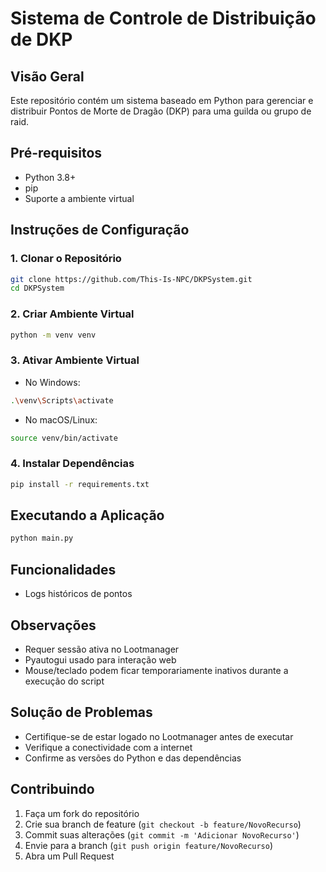 # Sistema de Controle de Distribuição de DKP

## Visão Geral

Este repositório contém um sistema baseado em Python para gerenciar e distribuir Pontos de Morte de Dragão (DKP) para uma guilda ou grupo de raid.

## Pré-requisitos

- Python 3.8+
- pip
- Suporte a ambiente virtual

## Instruções de Configuração

### 1. Clonar o Repositório

```bash
git clone https://github.com/This-Is-NPC/DKPSystem.git
cd DKPSystem
```

### 2. Criar Ambiente Virtual

```bash
python -m venv venv
```

### 3. Ativar Ambiente Virtual

- No Windows:
```bash
.\venv\Scripts\activate
```

- No macOS/Linux:
```bash
source venv/bin/activate
```

### 4. Instalar Dependências

```bash
pip install -r requirements.txt
```
## Executando a Aplicação

```bash
python main.py
```

## Funcionalidades

- Logs históricos de pontos

## Observações

- Requer sessão ativa no Lootmanager
- Pyautogui usado para interação web
- Mouse/teclado podem ficar temporariamente inativos durante a execução do script

## Solução de Problemas

- Certifique-se de estar logado no Lootmanager antes de executar
- Verifique a conectividade com a internet
- Confirme as versões do Python e das dependências

## Contribuindo

1. Faça um fork do repositório
2. Crie sua branch de feature (`git checkout -b feature/NovoRecurso`)
3. Commit suas alterações (`git commit -m 'Adicionar NovoRecurso'`)
4. Envie para a branch (`git push origin feature/NovoRecurso`)
5. Abra um Pull Request